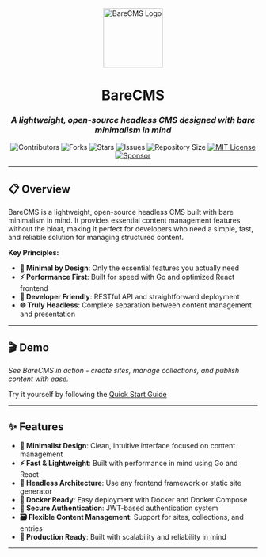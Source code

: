 <div align="center">

<img src="https://github.com/snowztech/barecms/blob/main/assets/logo.svg" alt="BareCMS Logo" width="120" height="120">

<h1>BareCMS</h1>

<h3><em>A lightweight, open-source headless CMS designed with bare minimalism in mind</em></h3>

<img src="https://img.shields.io/github/contributors/snowztech/barecms?style=plastic" alt="Contributors">
<img src="https://img.shields.io/github/forks/snowztech/barecms" alt="Forks">
<img src="https://img.shields.io/github/stars/snowztech/barecms" alt="Stars">
<img src="https://img.shields.io/github/issues/snowztech/barecms" alt="Issues">
<img src="https://img.shields.io/github/repo-size/snowztech/barecms" alt="Repository Size">
<a href="LICENSE">
  <img src="https://img.shields.io/badge/License-MIT-green.svg" alt="MIT License">
</a>

<a href="https://github.com/sponsors/lucasnevespereira">
  <img src="https://img.shields.io/badge/Sponsor-GitHub-333333?style=flat&logo=github&logoColor=white" alt="Sponsor">
</a>

</div>

---

## 📋 Overview

BareCMS is a lightweight, open-source headless CMS built with bare minimalism in mind. It provides essential content management features without the bloat, making it perfect for developers who need a simple, fast, and reliable solution for managing structured content.

**Key Principles:**

- **🎯 Minimal by Design**: Only the essential features you actually need
- **⚡ Performance First**: Built for speed with Go and optimized React frontend
- **🔧 Developer Friendly**: RESTful API and straightforward deployment
- **🌐 Truly Headless**: Complete separation between content management and presentation

---

## 🎬 Demo

_See BareCMS in action - create sites, manage collections, and publish content with ease._

Try it yourself by following the [Quick Start Guide](getting-started.md)

---

## ✨ Features

- **🎯 Minimalist Design**: Clean, intuitive interface focused on content management
- **⚡ Fast & Lightweight**: Built with performance in mind using Go and React
- **🔧 Headless Architecture**: Use any frontend framework or static site generator
- **🐳 Docker Ready**: Easy deployment with Docker and Docker Compose
- **🔐 Secure Authentication**: JWT-based authentication system
- **🗃️ Flexible Content Management**: Support for sites, collections, and entries
- **🚀 Production Ready**: Built with scalability and reliability in mind

---
